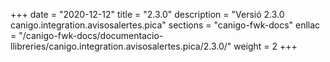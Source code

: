 +++
date        = "2020-12-12"
title       = "2.3.0"
description = "Versió 2.3.0 canigo.integration.avisosalertes.pica"
sections    = "canigo-fwk-docs"
enllac		= "/canigo-fwk-docs/documentacio-llibreries/canigo.integration.avisosalertes.pica/2.3.0/"
weight		= 2
+++
